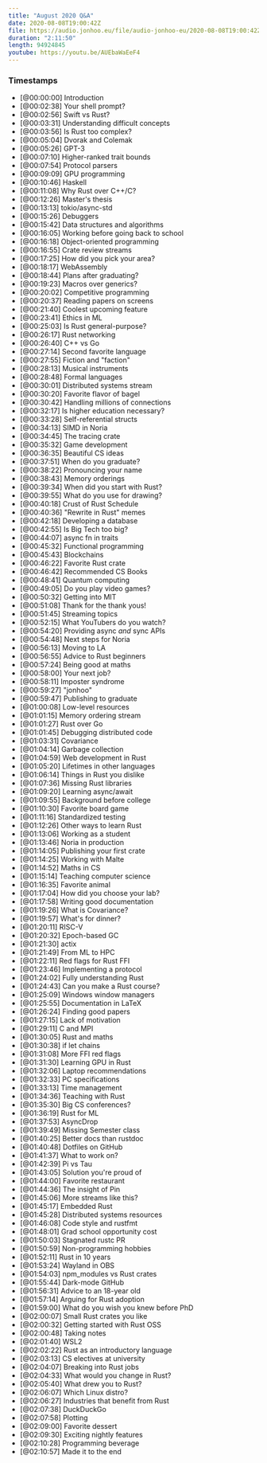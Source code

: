 ```yaml
---
title: "August 2020 Q&A"
date: 2020-08-08T19:00:42Z
file: https://audio.jonhoo.eu/file/audio-jonhoo-eu/2020-08-08T19:00:42Z.mp3
duration: "2:11:50"
length: 94924845
youtube: https://youtu.be/AUEbaWaEeF4
---
```


### Timestamps

- [@00:00:00] Introduction
- [@00:02:38] Your shell prompt?
- [@00:02:56] Swift vs Rust?
- [@00:03:31] Understanding difficult concepts
- [@00:03:56] Is Rust too complex?
- [@00:05:04] Dvorak and Colemak
- [@00:05:26] GPT-3
- [@00:07:10] Higher-ranked trait bounds
- [@00:07:54] Protocol parsers
- [@00:09:09] GPU programming
- [@00:10:46] Haskell
- [@00:11:08] Why Rust over C++/C?
- [@00:12:26] Master's thesis
- [@00:13:13] tokio/async-std
- [@00:15:26] Debuggers
- [@00:15:42] Data structures and algorithms
- [@00:16:05] Working before going back to school
- [@00:16:18] Object-oriented programming
- [@00:16:55] Crate review streams
- [@00:17:25] How did you pick your area?
- [@00:18:17] WebAssembly
- [@00:18:44] Plans after graduating?
- [@00:19:23] Macros over generics?
- [@00:20:02] Competitive programming
- [@00:20:37] Reading papers on screens
- [@00:21:40] Coolest upcoming feature
- [@00:23:41] Ethics in ML
- [@00:25:03] Is Rust general-purpose?
- [@00:26:17] Rust networking
- [@00:26:40] C++ vs Go
- [@00:27:14] Second favorite language
- [@00:27:55] Fiction and "faction"
- [@00:28:13] Musical instruments
- [@00:28:48] Formal languages
- [@00:30:01] Distributed systems stream
- [@00:30:20] Favorite flavor of bagel
- [@00:30:42] Handling millions of connections
- [@00:32:17] Is higher education necessary?
- [@00:33:28] Self-referential structs
- [@00:34:13] SIMD in Noria
- [@00:34:45] The tracing crate
- [@00:35:32] Game development
- [@00:36:35] Beautiful CS ideas
- [@00:37:51] When do you graduate?
- [@00:38:22] Pronouncing your name
- [@00:38:43] Memory orderings
- [@00:39:34] When did you start with Rust?
- [@00:39:55] What do you use for drawing?
- [@00:40:18] Crust of Rust Schedule
- [@00:40:36] "Rewrite in Rust" memes
- [@00:42:18] Developing a database
- [@00:42:55] Is Big Tech too big?
- [@00:44:07] async fn in traits
- [@00:45:32] Functional programming
- [@00:45:43] Blockchains
- [@00:46:22] Favorite Rust crate
- [@00:46:42] Recommended CS Books
- [@00:48:41] Quantum computing
- [@00:49:05] Do you play video games?
- [@00:50:32] Getting into MIT
- [@00:51:08] Thank for the thank yous!
- [@00:51:45] Streaming topics
- [@00:52:15] What YouTubers do you watch?
- [@00:54:20] Providing async *and* sync APIs
- [@00:54:48] Next steps for Noria
- [@00:56:13] Moving to LA
- [@00:56:55] Advice to Rust beginners
- [@00:57:24] Being good at maths
- [@00:58:00] Your next job?
- [@00:58:11] Imposter syndrome
- [@00:59:27] "jonhoo"
- [@00:59:47] Publishing to graduate
- [@01:00:08] Low-level resources
- [@01:01:15] Memory ordering stream
- [@01:01:27] Rust over Go
- [@01:01:45] Debugging distributed code
- [@01:03:31] Covariance
- [@01:04:14] Garbage collection
- [@01:04:59] Web development in Rust
- [@01:05:20] Lifetimes in other languages
- [@01:06:14] Things in Rust you dislike
- [@01:07:36] Missing Rust libraries
- [@01:09:20] Learning async/await
- [@01:09:55] Background before college
- [@01:10:30] Favorite board game
- [@01:11:16] Standardized testing
- [@01:12:26] Other ways to learn Rust
- [@01:13:06] Working as a student
- [@01:13:46] Noria in production
- [@01:14:05] Publishing your first crate
- [@01:14:25] Working with Malte
- [@01:14:52] Maths in CS
- [@01:15:14] Teaching computer science
- [@01:16:35] Favorite animal
- [@01:17:04] How did you choose your lab?
- [@01:17:58] Writing good documentation
- [@01:19:26] What is Covariance?
- [@01:19:57] What's for dinner?
- [@01:20:11] RISC-V
- [@01:20:32] Epoch-based GC
- [@01:21:30] actix
- [@01:21:49] From ML to HPC
- [@01:22:11] Red flags for Rust FFI
- [@01:23:46] Implementing a protocol
- [@01:24:02] Fully understanding Rust
- [@01:24:43] Can you make a Rust course?
- [@01:25:09] Windows window managers
- [@01:25:55] Documentation in LaTeX
- [@01:26:24] Finding good papers
- [@01:27:15] Lack of motivation
- [@01:29:11] C and MPI
- [@01:30:05] Rust and maths
- [@01:30:38] if let chains
- [@01:31:08] More FFI red flags
- [@01:31:30] Learning GPU in Rust
- [@01:32:06] Laptop recommendations
- [@01:32:33] PC specifications
- [@01:33:13] Time management
- [@01:34:36] Teaching with Rust
- [@01:35:30] Big CS conferences?
- [@01:36:19] Rust for ML
- [@01:37:53] AsyncDrop
- [@01:39:49] Missing Semester class
- [@01:40:25] Better docs than rustdoc
- [@01:40:48] Dotfiles on GitHub
- [@01:41:37] What to work on?
- [@01:42:39] Pi vs Tau
- [@01:43:05] Solution you're proud of
- [@01:44:00] Favorite restaurant
- [@01:44:36] The insight of Pin
- [@01:45:06] More streams like this?
- [@01:45:17] Embedded Rust
- [@01:45:28] Distributed systems resources
- [@01:46:08] Code style and rustfmt
- [@01:48:01] Grad school opportunity cost
- [@01:50:03] Stagnated rustc PR
- [@01:50:59] Non-programming hobbies
- [@01:52:11] Rust in 10 years
- [@01:53:24] Wayland in OBS
- [@01:54:03] npm_modules vs Rust crates
- [@01:55:44] Dark-mode GitHub
- [@01:56:31] Advice to an 18-year old
- [@01:57:14] Arguing for Rust adoption
- [@01:59:00] What do you wish you knew before PhD
- [@02:00:07] Small Rust crates you like
- [@02:00:32] Getting started with Rust OSS
- [@02:00:48] Taking notes
- [@02:01:40] WSL2
- [@02:02:22] Rust as an introductory language
- [@02:03:13] CS electives at university
- [@02:04:07] Breaking into Rust jobs
- [@02:04:33] What would you change in Rust?
- [@02:05:40] What drew you to Rust?
- [@02:06:07] Which Linux distro?
- [@02:06:27] Industries that benefit from Rust
- [@02:07:38] DuckDuckGo
- [@02:07:58] Plotting
- [@02:09:00] Favorite dessert
- [@02:09:30] Exciting nightly features
- [@02:10:28] Programming beverage
- [@02:10:57] Made it to the end
